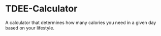 # TDEE-Calculator
A calculator that determines how many calories you need in a given day based on your lifestyle.
